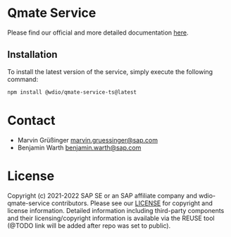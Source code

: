 # Qmate Service
Please find our official and more detailed documentation [here](https://symmetrical-sniffle-f0ef6d2c.pages.github.io/).

## Installation
To install the latest version of the service, simply execute the following command:
```bash
npm install @wdio/qmate-service-ts@latest
```

# Contact
- Marvin Grüßinger <marvin.gruessinger@sap.com>
- Benjamin Warth <benjamin.warth@sap.com>

# License
Copyright (c) 2021-2022 SAP SE or an SAP affiliate company and wdio-qmate-service contributors. Please see our [LICENSE](./LICENSES/Apache-2.0.txt) for copyright and license information. Detailed information including third-party components and their licensing/copyright information is available via the REUSE tool (@TODO link will be added after repo was set to public).
